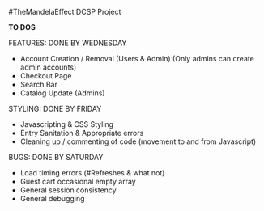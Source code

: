 #TheMandelaEffect
DCSP Project

**TO DOS**

FEATURES: DONE BY WEDNESDAY
- Account Creation / Removal (Users & Admin) (Only admins can create admin accounts)
- Checkout Page
- Search Bar
- Catalog Update (Admins)

STYLING: DONE BY FRIDAY
- Javascripting & CSS Styling
- Entry Sanitation & Appropriate errors
- Cleaning up / commenting of code (movement to and from Javascript)

BUGS: DONE BY SATURDAY
- Load timing errors (#Refreshes & what not)
- Guest cart occasional empty array
- General session consistency
- General debugging 